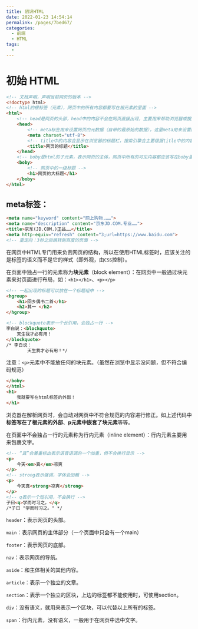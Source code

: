 ```yaml
---
title: 初识HTML
date: 2022-01-23 14:54:14
permalink: /pages/7bed67/
categories:
  - 前端
  - HTML
tags:
  - 
---
```


# 初始 HTML

```html
<!-- 文档声明，声明当前网页的版本 -->
<!doctype html>
<!-- html的根标签（元素），网页中的所有内容都要写在根元素的里面 -->
<html>
    <!-- head是网页的头部，head中的内容不会在网页直接出现，主要用来帮助浏览器或搜索引擎来解析网页 -->
    <head>
        <!-- meta标签用来设置网页的元数据（自带的最原始的数据），这里meta用来设置网页的字符集，避免乱码问题 -->
        <meta charset="utf-8">
        <!-- title中的内容会显示在浏览器的标题栏，搜索引擎会主要根据title中的内容来判断网页的主要内容 -->
        <title>网页的标题</title>
    </head>
    <!-- boby是html的子元素，表示网页的主体，网页中所有的可见内容都应该写在boby里 -->
    <boby>
        <!-- 网页中的一级标题 -->
        <h1>网页的大标题</h1>
    </boby>
</html>
```

## meta标签：

```html
<meta name="keyword" content="网上购物,……">
<meta name="description" content="京东JD.COM.专业……">
<title>京东(JD.COM.)正品……</title>
<meta http-equiv="refresh" content="3;url=https://www.baidu.com">
<!-- 重定向：3秒之后跳转到百度的页面 -->
```


在网页中HTML专门用来负责网页的结构，所以在使用HTML标签时，应该关注的是标签的语义而不是它的样式（即外观，由`CSS`控制）。

在页面中独占一行的元素称为**块元素**（block element）：在网页中一般通过块元素来对页面进行布局，如：`<h1></h1>`、`<p></p>`

```html
<!-- 一起出现的标题可以放在一个标题组中 -->
<hgroup>
	<h1>回乡偶书二首</h1>
    <h2>其一 </h2>
</hgroup>

<!-- blockquote表示一个长引用，会独占一行 -->
李白说：<blockquote>
    天生我才必有用！
</blockquote>
/* 李白说：
        天生我才必有用！*/
```

注意：`<p>`元素中不能放任何的块元素。（虽然在浏览中显示没问题，但不符合编码规范）

```html
</boby>
</html>
<h1>
    我就要写在html标签的外部！
</h1>
```

浏览器在解析网页时，会自动对网页中不符合规范的内容进行修正。如上述代码中**标签写在了根元素的外部**、**p元素中嵌套了块元素**等等。


在页面中不会独占一行的元素称为行内元素（inline element）：行内元素主要用来包裹文字。

```html
<!-- “真”会着重标出表示语音语调的一个加重，但不会换行显示 -->
<p>
    今天<em>真</em>凉爽
</p>
<!-- strong表示强调，字体会加粗 -->
<p>
    今天真<strong>凉爽</strong>
</p>
<!-- q表示一个短引用，不会换行 -->
子曰<q>学而时习之。</q>
/*子曰 "学而时习之。" */
```

`header`：表示网页的头部。

`main`：表示网页的主体部分（一个页面中只会有一个main）

`footer`：表示网页的底部。

`nav`：表示网页的导航。

`aside`：和主体相关的其他内容。

`article`：表示一个独立的文章。

`section`：表示一个独立的区块，上边的标签都不能使用时，可使用section。

`div`：没有语义，就用来表示一个区块，可以代替以上所有的标签。

`span`：行内元素，没有语义，一般用于在网页中选中文字。